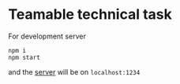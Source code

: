 # Teamable technical task

For development server

```shell
npm i
npm start
```

and the [server](http://localhost:1234) will be on `localhost:1234`
